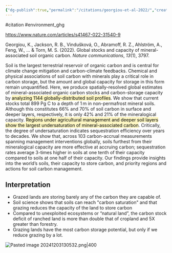 ```yaml
---
{"dg-publish":true,"permalink":"/citations/georgiou-et-al-2022/","created":"2025-10-23T17:42:44.768+01:00","updated":"2025-10-23T18:06:08.799+01:00"}
---
```


#citation #environment_ghg 

https://www.nature.com/articles/s41467-022-31540-9

Georgiou, K., Jackson, R. B., Vindušková, O., Abramoff, R. Z., Ahlström, A., Feng, W., ... & Torn, M. S. (2022). Global stocks and capacity of mineral-associated soil organic carbon. _Nature communications_, _13_(1), 3797.

Soil is the largest terrestrial reservoir of organic carbon and is central for climate change mitigation and carbon-climate feedbacks. Chemical and physical associations of soil carbon with minerals play a critical role in carbon storage, but the amount and global capacity for storage in this form remain unquantified. Here, we produce spatially-resolved global estimates of mineral-associated organic carbon stocks and carbon-storage capacity by <mark style="background: #FFF3A3A6;">analyzing 1144 globally-distributed soil profiles</mark>. We show that current stocks total 899 Pg C to a depth of 1 m in non-permafrost mineral soils. Although this constitutes 66% and 70% of soil carbon in surface and deeper layers, respectively, it is only 42% and 21% of the mineralogical capacity. <mark style="background: #FFF3A3A6;">Regions under agricultural management and deeper soil layers show the largest undersaturation of mineral-associated carbon</mark>. Critically, the degree of undersaturation indicates sequestration efficiency over years to decades. We show that, across 103 carbon-accrual measurements spanning management interventions globally, soils furthest from their mineralogical capacity are more effective at accruing carbon; sequestration rates average 3-times higher in soils at one tenth of their capacity compared to soils at one half of their capacity. Our findings provide insights into the world’s soils, their capacity to store carbon, and priority regions and actions for soil carbon management.

## Interpretation
- Grazed lands are storing barely any of the carbon they are capable of.
- Soil science shows that soils can reach "carbon saturation" and that grazing reduces the capacity of the land to store carbon
- Compared to unexploited ecosystems or “natural land”, the carbon stock deficit of ranched land is more than double that of cropland and 5X greater than forestry.
- Grazing lands have the most carbon storage potential, but only if we reduce grazing by a lot.

![Pasted image 20241203130532.png|400](/img/user/Pasted%20image%2020241203130532.png)